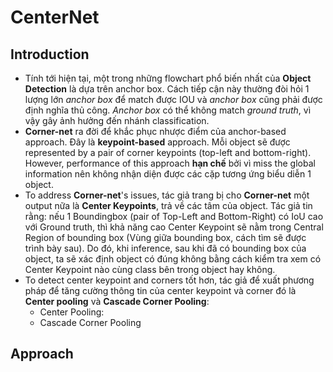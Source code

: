 # CenterNet

## Introduction
- Tính tới hiện tại, một trong những flowchart phổ biến nhất của **Object Detection** là dựa trên anchor box. Cách tiếp cận này thường đòi hỏi 1 lượng lớn *anchor box* để match được IOU và *anchor box* cũng phải được định nghĩa thủ công. *Anchor box* có thể không match *ground truth*, vì vậy gây ảnh hưởng đến nhánh classification.
- **Corner-net** ra đời để khắc phục nhược điểm của anchor-based approach. Đây là **keypoint-based** approach. Mỗi object sẽ được represented by a pair of corner keypoints (top-left and bottom-right). However, performance of this approach **hạn chế** bởi vì miss the global information nên không nhận diện được các cặp tương ứng biểu diễn 1 object.
- To address **Corner-net**'s issues, tác giả trang bị cho **Corner-net** một output nữa là **Center Keypoints**, trả về  các tâm của object. Tác giả tin rằng: nếu 1 Boundingbox (pair of Top-Left and Bottom-Right) có IoU cao với Ground truth, thì khả năng cao Center Keypoint sẽ nằm trong Central Region of bounding box (Vùng giữa bounding box, cách tìm sẽ được trình bày sau). Do đó, khi inference, sau khi đã có bounding box của object, ta sẽ xác định object có đúng không bằng cách kiểm tra xem có Center Keypoint nào cùng class bên trong object hay không.
- To detect center keypoint and corners tốt hơn, tác giả để xuất phương pháp để tăng cường thông tin của center keypoint và corner đó là **Center pooling** và **Cascade Corner Pooling**: 
    - Center Pooling: 
    - Cascade Corner Pooling

## Approach
